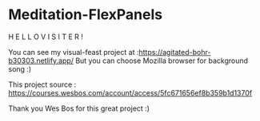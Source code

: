 # Meditation-FlexPanels
 
H E  L L O  V I S I T E R !

You can see my visual-feast project at :https://agitated-bohr-b30303.netlify.app/
But you can choose Mozilla browser for background song :)

This project source : https://courses.wesbos.com/account/access/5fc671656ef8b359b1d1370f

Thank you Wes Bos for this great project :)
